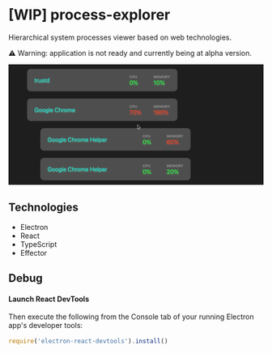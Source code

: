 # [WIP] process-explorer

Hierarchical system processes viewer based on web technologies.

️⚠️ Warning: application is not ready and currently being at alpha version.️

![Process Explorer](./process-explorer-demo.gif)

## Technologies
* Electron
* React
* TypeScript
* Effector

## Debug

#### Launch React DevTools

Then execute the following from the Console tab of your running Electron app's developer tools:

```javascript
require('electron-react-devtools').install()
```

